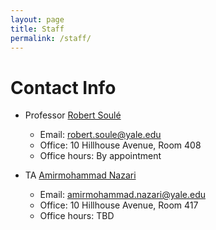 ```yaml
---
layout: page
title: Staff
permalink: /staff/
---
```


# Contact Info

* Professor [Robert Soul&eacute;](http://www.cs.yale.edu/homes/soule/)
  * Email: [robert.soule@yale.edu](mailto:robert.soule@yale.edu)
  * Office: 10 Hillhouse Avenue, Room 408
  * Office hours: By appointment

* TA [Amirmohammad Nazari](https://cpsc.yale.edu/people/amirmohammad-nazari)
  * Email: [amirmohammad.nazari@yale.edu](amirmohammad.nazari@yale.edu)
  * Office: 10 Hillhouse Avenue, Room 417
  * Office hours: TBD

